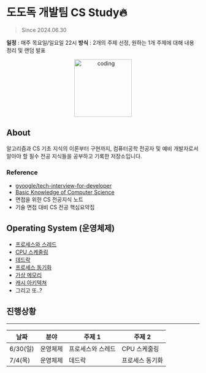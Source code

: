 # 도도독 개발팀 CS Study🔥

> Since 2024.06.30

**일정** : 매주 목요일/일요일 22시
**방식** : 2개의 주제 선정, 원하는 1개 주제에 대해 내용 정리 및 랜덤 발표

<p align="center">
  <img src="https://user-images.githubusercontent.com/22045163/111120575-d9370f00-85ae-11eb-8fa3-54f47ed3caa3.png" alt="coding" width="150px" />
</p>


## About

알고리즘과 CS 기초 지식의 이론부터 구현까지, 컴퓨터공학 전공자 및 예비 개발자로서 알아야 할 필수 전공 지식들을 공부하고 기록한 저장소입니다.


### Reference

- [gyoogle/tech-interview-for-developer](https://github.com/gyoogle/tech-interview-for-developer)
- [Basic Knowledge of Computer Science](https://github.com/Seogeurim/CS-study)
- 면접을 위한 CS 전공지식 노트
- 기술 면접 대비 CS 전공 핵심요약집

## Operating System (운영체제)

- [프로세스와 스레드](https://github.com/java-two-people-get-in/Dododok-CS-study/tree/main/%EC%9A%B4%EC%98%81%EC%B2%B4%EC%A0%9C/%ED%94%84%EB%A1%9C%EC%84%B8%EC%8A%A4%EC%99%80%20%EC%8A%A4%EB%A0%88%EB%93%9C)
- [CPU 스케줄링](https://github.com/java-two-people-get-in/Dododok-CS-study/tree/main/%EC%9A%B4%EC%98%81%EC%B2%B4%EC%A0%9C/CPU%20%EC%8A%A4%EC%BC%80%EC%A4%84%EB%A7%81)
- [데드락]()
- [프로세스 동기화]()
- [가상 메모리]()
- [캐시 아키텍쳐]()
- 그리고 또..?



## 진행상황
---

| **날짜** | **분야** | **주제 1**                                            | **주제 2**                                           |
| -------- | -------- | ----------------------------------------------------- | ---------------------------------------------------- | 
| 6/30(일)   | 운영체제       | 프로세스와 스레드 | CPU 스케줄링       |
| 7/4(목)   | 운영체제   | 데드락 | 프로세스 동기화       |

